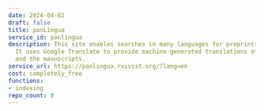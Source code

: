 ```yaml
---
date: 2024-04-02
draft: false
title: panLingua
service_id: panlingua
description: This site enables searches in many languages for preprints on bioRxiv.
  It uses Google Translate to provide machine-generated translations of the query
  and the manuscripts.
service_url: https://panlingua.rxivist.org/?lang=en
cost: completely_free
functions:
- indexing
repo_count: 0
---
```



